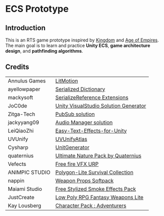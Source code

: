 # ECS Prototype

## Introduction

This is an RTS game prototype inspired by [Kingdom](https://en-m-wikipedia-org.translate.goog/wiki/Kingdom_(video_game)?_x_tr_sl=en&_x_tr_tl=vi&_x_tr_hl=vi&_x_tr_pto=tc) and [Age of Empires](https://vi.wikipedia.org/wiki/Age_of_Empires). The main goal is to learn and practice **Unity ECS**, **game architecture design**, and **pathfinding algorithms**.

## Credits

<table>
    <tbody>
        <tr>
            <td>Annulus Games</td>
            <td><a href='https://github.com/annulusgames/LitMotion'>LitMotion</a></td>
        </tr>
        <tr>
            <td>ayellowpaper</td>
            <td><a href='https://github.com/ayellowpaper/SerializedDictionary'>Serialized Dictionary</a></td>
        </tr>
        <tr>
            <td>mackysoft</td>
            <td><a href='https://github.com/mackysoft/Unity-SerializeReferenceExtensions'>SerializeReference Extensions</a></td>
        </tr>
        <tr>
            <td>JoC0de</td>
            <td><a href='https://github.com/JoC0de/UnityVisualStudioSolutionGenerator'>Unity VisualStudio Solution Generator</a></td>
        </tr>
        <tr>
            <td>Zitga-Tech</td>
            <td><a href='https://github.com/Zitga-Tech/ZBase.Foundation.PubSub'>PubSub solution</a></td>
        </tr>
        <tr>
            <td>jackyyang09</td>
            <td><a href='https://github.com/jackyyang09/Simple-Unity-Audio-Manager'>Audio Manager solution</a></td>
        </tr>
        <tr>
            <td>LeiQiaoZhi</td>
            <td><a href='https://github.com/LeiQiaoZhi/Easy-Text-Effects-for-Unity'>Easy-Text-Effects-for-Unity</a></td>
        </tr>
        <tr>
            <td>UVUnify</td>
            <td><a href='https://assetstore.unity.com/packages/tools/utilities/uvunifyatlas-v1-0-1-321314?aid=1100le847'>UVUnifyAtlas</a></td>
        </tr>
        <tr>
            <td>Cysharp</td>
            <td><a href='https://github.com/Cysharp/UnitGenerator'>UnitGenerator</a></td>
        </tr>
        <tr>
            <td>quaternius</td>
            <td><a href='https://quaternius.itch.io/150-lowpoly-nature-models'>Ultimate Nature Pack by Quaternius</a></td>
        </tr>
        <tr>
            <td>Vefects</td>
            <td><a href='https://assetstore.unity.com/packages/vfx/particles/fire-explosions/free-fire-vfx-urp-266226'>Free fire VFX URP</a></td>
        </tr>
        <tr>
            <td>ANIMPIC STUDIO</td>
            <td><a href='https://assetstore.unity.com/packages/3d/props/poly-lite-survival-collection-220452'>Polygon-Lite Survival Collection</a></td>
        </tr>
        <tr>
            <td>nappin</td>
            <td><a href='https://nappin.itch.io/weapon-props-softpack'>Weapon Props Softpack</a></td>
        </tr>
        <tr>
            <td>Maiami Studio</td>
            <td><a href='https://assetstore.unity.com/packages/vfx/particles/fire-explosions/free-stylized-smoke-effects-pack-226406'>Free Stylized Smoke Effects Pack</a></td>
        </tr>
        <tr>
            <td>JustCreate</td>
            <td><a href='https://assetstore.unity.com/packages/3d/props/weapons/low-poly-rpg-fantasy-weapons-lite-226554'>Low Poly RPG Fantasy Weapons Lite</a></td>
        </tr>
        <tr>
            <td>Kay Lousberg</td>
            <td><a href='https://kaylousberg.itch.io/kaykit-adventurers'>Character Pack : Adventurers</a></td>
        </tr>
    </